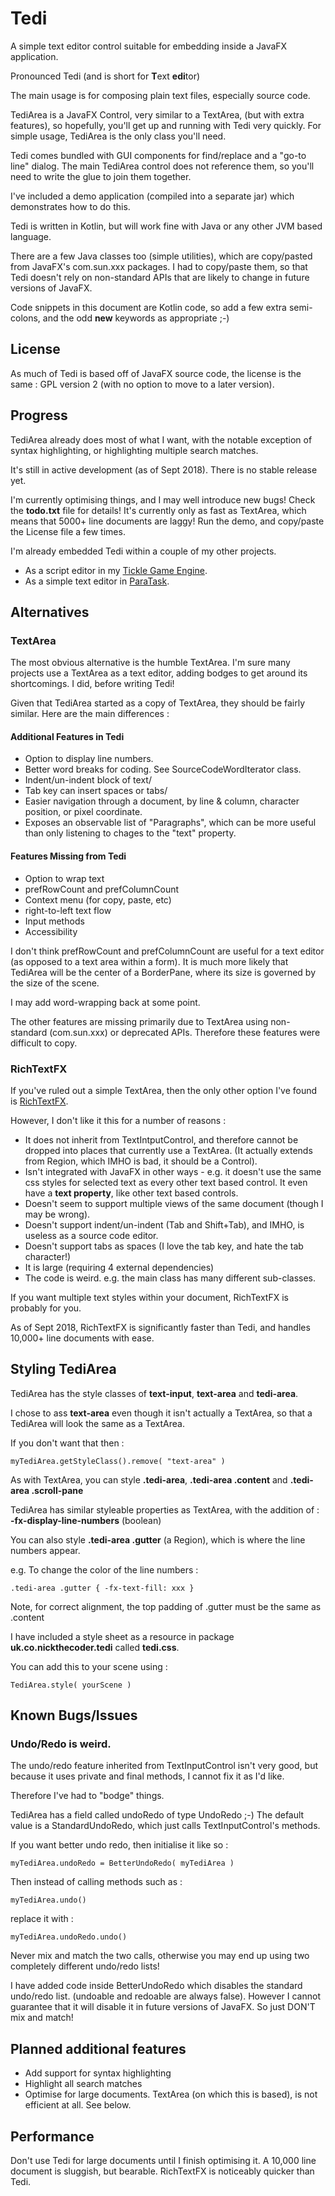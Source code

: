 # Tedi

A simple text editor control suitable for embedding inside a JavaFX application.

Pronounced Tedi (and is short for **T**ext **edi**tor)

The main usage is for composing plain text files, especially source code.

TediArea is a JavaFX Control, very similar to a TextArea,
(but with extra features),
so hopefully, you'll get up and running with Tedi very quickly.
For simple usage, TediArea is the only class you'll need.

Tedi comes bundled with GUI components for find/replace and a
"go-to line" dialog.
The main TediArea control does not reference them,
so you'll need to write the glue to join them together.

I've included a demo application (compiled into a separate jar)
which demonstrates how to do this.

Tedi is written in Kotlin, but will work fine with Java or any other
JVM based language.

There are a few Java classes too (simple utilities),
which are copy/pasted from JavaFX's com.sun.xxx packages.
I had to copy/paste them, so that Tedi doesn't rely on non-standard APIs
that are likely to change in future versions of JavaFX.

Code snippets in this document are Kotlin code, so add a few extra semi-colons,
and the odd **new** keywords as appropriate ;-)

## License

As much of Tedi is based off of JavaFX source code, the license is the same :
GPL version 2 (with no option to move to a later version).

## Progress

TediArea already does most of what I want, with the notable exception of
syntax highlighting, or highlighting multiple search matches.

It's still in active development (as of Sept 2018).
There is no stable release yet.

I'm currently optimising things, and I may well introduce new bugs!
Check the **todo.txt** file for details!
It's currently only as fast as TextArea, which means that 5000+ line documents
are laggy!
Run the demo, and copy/paste the License file a few times.

I'm already embedded Tedi within a couple of my other projects.

- As a script editor in my
  [Tickle Game Engine](https://github.com/nickthecoder/tickle).
- As a simple text editor in
  [ParaTask](https://github.com/nickthecoder/paratask).


## Alternatives

### TextArea

The most obvious alternative is the humble TextArea.
I'm sure many projects use a TextArea as a text editor, adding bodges to
get around its shortcomings. I did, before writing Tedi!

Given that TediArea started as a copy of TextArea, they should be fairly
similar. Here are the main differences :

#### Additional Features in Tedi

- Option to display line numbers.
- Better word breaks for coding. See SourceCodeWordIterator class.
- Indent/un-indent block of text/
- Tab key can insert spaces or tabs/
- Easier navigation through a document, by line & column,
  character position, or pixel coordinate.
- Exposes an observable list of "Paragraphs", which can be more useful
  than only listening to chages to the "text" property.


#### Features Missing from Tedi

- Option to wrap text
- prefRowCount and prefColumnCount
- Context menu (for copy, paste, etc)
- right-to-left text flow
- Input methods
- Accessibility

I don't think prefRowCount and prefColumnCount are useful for a
text editor (as opposed to a text area within a form).
It is much more likely that TediArea will be the center of a BorderPane,
where its size is governed by the size of the scene.

I may add word-wrapping back at some point.

The other features are missing primarily due to TextArea using non-standard
(com.sun.xxx) or deprecated APIs. Therefore these features were difficult
to copy.

### RichTextFX

If you've ruled out a simple TextArea, then the only other option I've found is
[RichTextFX](https://github.com/FXMisc/RichTextFX).

However, I don't like it this for a number of reasons :

- It does not inherit from TextIntputControl, and
  therefore cannot be dropped into places that currently use a TextArea.
  (It actually extends from Region, which IMHO is bad, it should be a Control).
- Isn't integrated with JavaFX in other ways - e.g. it doesn't use the same css styles for selected text
  as every other text based control.
  It even have a **text property**, like other text based controls.
- Doesn't seem to support multiple views of the same document
  (though I may be wrong).
- Doesn't support indent/un-indent (Tab and Shift+Tab),
  and IMHO, is useless as a source code editor.
- Doesn't support tabs as spaces
  (I love the tab key, and hate the tab character!)
- It is large (requiring 4 external dependencies)
- The code is weird. e.g. the main class has many different sub-classes.

If you want multiple text styles within your document, RichTextFX is
probably for you.

As of Sept 2018, RichTextFX is significantly faster than Tedi, and
handles 10,000+ line documents with ease.

## Styling TediArea

TediArea has the style classes of **text-input**, **text-area**
and **tedi-area**.

I chose to ass **text-area** even though it isn't actually a TextArea,
so that a TediArea will look the same as a TextArea.

If you don't want that then :

    myTediArea.getStyleClass().remove( "text-area" )

As with TextArea, you can style **.tedi-area**, **.tedi-area .content** and
**.tedi-area .scroll-pane**

TediArea has similar styleable properties as TextArea, with the addition of :
**-fx-display-line-numbers** (boolean)

You can also style **.tedi-area .gutter** (a Region),
which is where the line numbers appear.

e.g. To change the color of the line numbers :

    .tedi-area .gutter { -fx-text-fill: xxx }

Note, for correct alignment, the top padding of .gutter
must be the same as .content

I have included a style sheet as a resource in package
**uk.co.nickthecoder.tedi** called **tedi.css**.

You can add this to your scene using :

    TediArea.style( yourScene )

## Known Bugs/Issues

### Undo/Redo is weird.

The undo/redo feature inherited from TextInputControl isn't very good,
but because it uses private and final methods, I cannot fix it as I'd like.

Therefore I've had to "bodge" things.

TediArea has a field called undoRedo of type UndoRedo ;-)
The default value is a StandardUndoRedo, which just calls TextInputControl's
methods.

If you want better undo redo, then initialise it like so :

    myTediArea.undoRedo = BetterUndoRedo( myTediArea )

Then instead of calling methods such as :

    myTediArea.undo()

replace it with :

    myTediArea.undoRedo.undo()

Never mix and match the two calls, otherwise you may end up using two
completely different undo/redo lists!

I have added code inside BetterUndoRedo which disables the standard
undo/redo list. (undoable and redoable are always false).
However I cannot guarantee that it will disable it in future
versions of JavaFX. So just DON'T mix and match!

## Planned additional features

- Add support for syntax highlighting
- Highlight all search matches
- Optimise for large documents. TextArea (on which this is based),
  is not efficient at all. See below.

## Performance

Don't use Tedi for large documents until I finish optimising it.
A 10,000 line document is sluggish, but bearable. RichTextFX is noticeably
quicker than Tedi.
